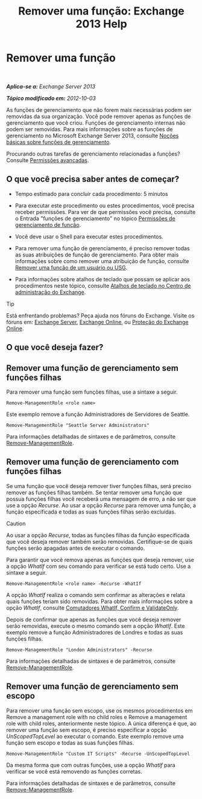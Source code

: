﻿---
title: 'Remover uma função: Exchange 2013 Help'
TOCTitle: Remover uma função
ms:assetid: 2fb6f453-f37a-4636-8353-3f9927f81298
ms:mtpsurl: https://technet.microsoft.com/pt-br/library/Dd335178(v=EXCHG.150)
ms:contentKeyID: 50485256
ms.date: 05/22/2018
mtps_version: v=EXCHG.150
ms.translationtype: MT
---

# Remover uma função

 

_**Aplica-se a:** Exchange Server 2013_

_**Tópico modificado em:** 2012-10-03_

As funções de gerenciamento que não forem mais necessárias podem ser removidas da sua organização. Você pode remover apenas as funções de gerenciamento que você criou. Funções de gerenciamento internas não podem ser removidas. Para mais informações sobre as funções de gerenciamento no Microsoft Exchange Server 2013, consulte [Noções básicas sobre funções de gerenciamento](understanding-management-roles-exchange-2013-help.md).

Procurando outras tarefas de gerenciamento relacionadas a funções? Consulte [Permissões avançadas](advanced-permissions-exchange-2013-help.md).

## O que você precisa saber antes de começar?

  - Tempo estimado para concluir cada procedimento: 5 minutos

  - Para executar este procedimento ou estes procedimentos, você precisa receber permissões. Para ver de que permissões você precisa, consulte o Entrada "funções de gerenciamento" no tópico [Permissões de gerenciamento de função](role-management-permissions-exchange-2013-help.md).

  - Você deve usar o Shell para executar estes procedimentos.

  - Para remover uma função de gerenciamento, é preciso remover todas as suas atribuições de função de gerenciamento. Para obter mais informações sobre como remover uma atribuição de função, consulte [Remover uma função de um usuário ou USG](remove-a-role-from-a-user-or-usg-exchange-2013-help.md).

  - Para informações sobre atalhos de teclado que possam se aplicar aos procedimentos neste tópico, consulte [Atalhos de teclado no Centro de administração do Exchange](keyboard-shortcuts-in-the-exchange-admin-center-exchange-online-protection-help.md).


> [!TIP]
> Está enfrentando problemas? Peça ajuda nos fóruns do Exchange. Visite os fóruns em: <A href="https://go.microsoft.com/fwlink/p/?linkid=60612">Exchange Server</A>, <A href="https://go.microsoft.com/fwlink/p/?linkid=267542">Exchange Online</A>, ou <A href="https://go.microsoft.com/fwlink/p/?linkid=285351">Proteção do Exchange Online</A>.



## O que você deseja fazer?

## Remover uma função de gerenciamento sem funções filhas

Para remover uma função sem funções filhas, use a sintaxe a seguir.

    Remove-ManagementRole <role name>

Este exemplo remove a função Administradores de Servidores de Seattle.

    Remove-ManagementRole "Seattle Server Administrators"

Para informações detalhadas de sintaxes e de parâmetros, consulte [Remove-ManagementRole](https://technet.microsoft.com/pt-br/library/dd351170\(v=exchg.150\)).

## Remover uma função de gerenciamento com funções filhas

Se uma função que você deseja remover tiver funções filhas, será preciso remover as funções filhas também. Se tentar remover uma função que possua funções filhas você receberá uma mensagem de erro, a não ser que use a opção *Recurse*. Ao usar a opção *Recurse* para remover uma função, a função especificada e todas as suas funções filhas serão excluídas.


> [!CAUTION]
> Ao usar a opção <EM>Recurse</EM>, todas as funções filhas da função especificada que você deseja remover também serão removidas. Certifique-se de quais funções serão apagadas antes de executar o comando.



Para garantir que você remova apenas as funções que deseja remover, use a opção *WhatIf* com seu comando para verificar se está tudo certo. Use a sintaxe a seguir.

    Remove-ManagementRole <role name> -Recurse -WhatIf

A opção *WhatIf* realiza o comando sem confirmar as alterações e relata quais funções teriam sido removidas. Para obter mais informações sobre a opção *WhatIf*, consulte [Comutadores WhatIf, Confirm e ValidateOnly](whatif-confirm-and-validateonly-switches-exchange-2013-help.md).

Depois de confirmar que apenas as funções que você deseja remover serão removidas, execute o mesmo comando sem a opção *WhatIf*. Este exemplo remove a função Administradores de Londres e todas as suas funções filhas.

    Remove-ManagementRole "London Administrators" -Recurse

Para informações detalhadas de sintaxes e de parâmetros, consulte [Remove-ManagementRole](https://technet.microsoft.com/pt-br/library/dd351170\(v=exchg.150\)).

## Remover uma função de gerenciamento sem escopo

Para remover uma função sem escopo, use os mesmos procedimentos em Remove a management role with no child roles e Remove a management role with child roles, anteriormente neste tópico. A única diferença é que, ao remover uma função sem escopo, é preciso especificar a opção *UnScopedTopLevel* ao executar o comando. Este exemplo remove uma função sem escopo e todas as suas funções filhas.

    Remove-ManagementRole "Custom IT Scripts" -Recurse -UnScopedTopLevel

Da mesma forma que com outras funções, use a opção *WhatIf* para verificar se você está removendo as funções corretas.

Para informações detalhadas de sintaxes e de parâmetros, consulte [Remove-ManagementRole](https://technet.microsoft.com/pt-br/library/dd351170\(v=exchg.150\)).

